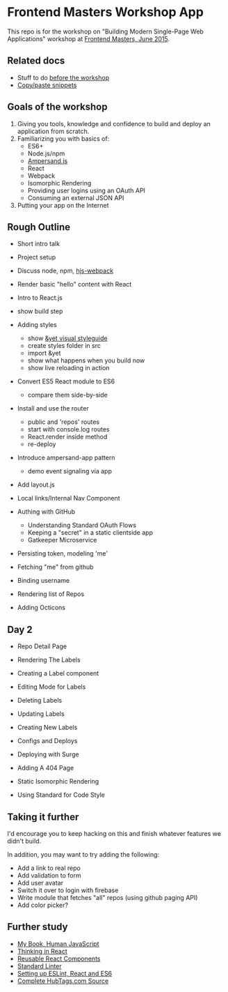 # Frontend Masters Workshop App

This repo is for the workshop on "Building Modern Single-Page Web Applications" workshop at [Frontend Masters, June 2015](https://frontendmasters.com/workshops/web-apps/).

## Related docs

- Stuff to do [before the workshop](beforeclass.md)
- [Copy/paste snippets](copypaste.md)

## Goals of the workshop

1. Giving you tools, knowledge and confidence to build and deploy an application from scratch.
2. Familiarizing you with basics of:
    - ES6+
    - Node.js/npm
    - [Ampersand.js](https://ampersandjs.com/)
    - React
    - Webpack
    - Isomorphic Rendering
    - Providing user logins using an OAuth API
    - Consuming an external JSON API
3. Putting your app on the Internet


## Rough Outline

- Short intro talk
- Project setup
- Discuss node, npm, [hjs-webpack](https://github.com/HenrikJoreteg/hjs-webpack)
- Render basic "hello" content with React
- Intro to React.js
- show build step


- Adding styles
    - show [&yet visual styleguide](yeticss.com)
    - create styles folder in src
    - import &yet
    - show what happens when you build now
    - show live reloading in action
- Convert ES5 React module to ES6
    - compare them side-by-side


- Install and use the router
    - public and 'repos' routes
    - start with console.log routes
    - React.render inside method
    - re-deploy
- Introduce ampersand-app pattern
    - demo event signaling via app
- Add layout.js
- Local links/Internal Nav Component


- Authing with GitHub
    - Understanding Standard OAuth Flows
    - Keeping a "secret" in a static clientside app
    - Gatkeeper Microservice
- Persisting token, modeling 'me'
- Fetching "me" from github
- Binding username


- Rendering list of Repos
- Adding Octicons

## Day 2


- Repo Detail Page
- Rendering The Labels
- Creating a Label component
- Editing Mode for Labels
- Deleting Labels
- Updating Labels
- Creating New Labels

- Configs and Deploys
- Deploying with Surge
- Adding A 404 Page

- Static Isomorphic Rendering
- Using Standard for Code Style

## Taking it further

I'd encourage you to keep hacking on this and finish whatever features we didn't build. 

In addition, you may want to try adding the following: 

- Add a link to real repo
- Add validation to form
- Add user avatar
- Switch it over to login with firebase
- Write module that fetches "all" repos (using github paging API)
- Add color picker?

## Further study

- [My Book, Human JavaScript](http://humanjavascript.com)
- [Thinking in React](https://facebook.github.io/react/docs/thinking-in-react.html)
- [Reusable React Components](https://facebook.github.io/react/docs/reusable-components.html)
- [Standard Linter](https://github.com/feross/standard)
- [Setting up ESLint, React and ES6](https://medium.com/@dan_abramov/lint-like-it-s-2015-6987d44c5b48)
- [Complete HubTags.com Source](https://github.com/henrikjoreteg/hubtags.com)

